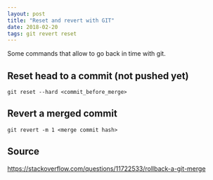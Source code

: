 ```yaml
---
layout: post
title: "Reset and revert with GIT"
date: 2018-02-20
tags: git revert reset
---
```


Some commands that allow to go back in time with git.

## Reset head to a commit (not pushed yet)

`git reset --hard <commit_before_merge>`

## Revert a merged commit

`git revert -m 1 <merge commit hash>` 

## Source

https://stackoverflow.com/questions/11722533/rollback-a-git-merge

